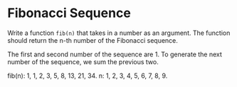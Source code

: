 # Fibonacci Sequence

Write a function `fib(n)` that takes in a number as an argument. The function
should return the n-th number of the Fibonacci sequence.

The first and second number of the sequence are 1. To generate the next number
of the sequence, we sum the previous two.

fib(n): 1, 1, 2, 3, 5, 8, 13, 21, 34. n: 1, 2, 3, 4, 5, 6, 7, 8, 9.
